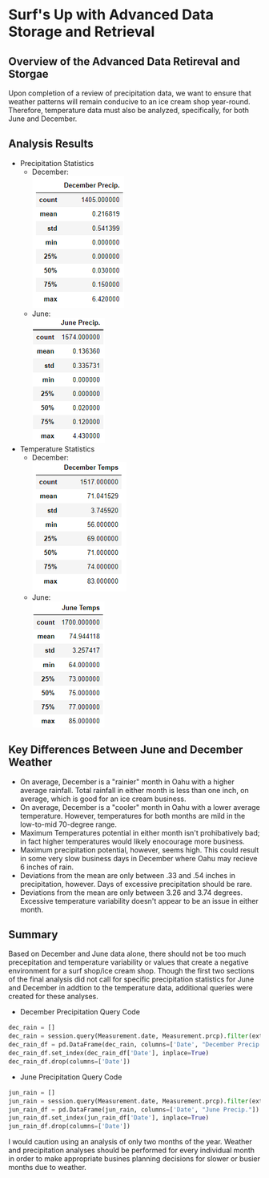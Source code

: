 # Surf's Up with Advanced Data Storage and Retrieval

## Overview of the Advanced Data Retireval and Storgae
Upon completion of a review of precipitation data, we want to ensure that weather patterns will remain conducive to an ice cream shop year-round.  Therefore, temperature data must also be analyzed, specifically, for both June and December.

## Analysis Results  
* Precipitation Statistics 
  * December:  
  ![December Precipitation Results](dec_precip_stats.PNG)  
  * June:  
  ![June Precipitation Results](jun_precip_stats.PNG)  
* Temperature Statistics
  * December:  
  ![December Temperature Results](dec_temp_stats.PNG)  
  * June:  
  ![June Temperature Results](jun_temp_stats.PNG) 

## Key Differences Between June and December Weather
* On average, December is a "rainier" month in Oahu with a higher average rainfall.  Total rainfall in either month is less than one inch, on average, which is good for an ice cream business.
* On average, December is a "cooler" month in Oahu with a lower average temperature.  However, temperatures for both months are mild in the low-to-mid 70-degree range.
* Maximum Temperatures potential in either month isn't prohibatively bad; in fact higher temperatures would likely enocourage more business. 
* Maximum precipitation potential, however, seems high.  This could result in some very slow business days in December where Oahu may recieve 6 inches of rain.
* Deviations from the mean are only between .33 and .54 inches in precipitation, however.  Days of excessive precipitation should be rare.
* Deviations from the mean are only between 3.26 and 3.74 degrees.  Excessive temperature variability doesn't appear to be an issue in either month.

## Summary
Based on December and June data alone, there should not be too much precepitation and temperature variability or values that create a negative environment for a surf shop/ice cream shop.  Though the first two sections of the final analysis did not call for specific precipitation statistics for June and December in addtion to the temperature data, additional queries were created for these analyses.
  
* December Precipitation Query Code  
```python
dec_rain = []
dec_rain = session.query(Measurement.date, Measurement.prcp).filter(extract('month',Measurement.date)==12).all()
dec_rain_df = pd.DataFrame(dec_rain, columns=['Date', "December Precip."])
dec_rain_df.set_index(dec_rain_df['Date'], inplace=True)
dec_rain_df.drop(columns=['Date'])
```
  
* June Precipitation Query Code  
```python
jun_rain = []
jun_rain = session.query(Measurement.date, Measurement.prcp).filter(extract('month',Measurement.date)==6).all()
jun_rain_df = pd.DataFrame(jun_rain, columns=['Date', "June Precip."])
jun_rain_df.set_index(jun_rain_df['Date'], inplace=True)
jun_rain_df.drop(columns=['Date'])
```

I would caution using an analysis of only two months of the year.  Weather and precipitation analyses should be performed for every individual month in order to make appropriate busines planning decisions for slower or busier months due to weather.
